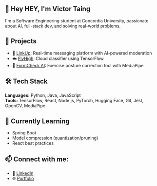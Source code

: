 ## 👋 Hey HEY, I'm Victor Taing

I'm a Software Engineering student at Concordia University, passionate about AI, full-stack dev, and solving real-world problems.

## 🚀 Projects

- 🔗 [LinkUp](https://github.com/antholim/LinkUp): Real-time messaging platform with AI-powered moderation
- ☁️ [FlyHigh](https://github.com/vtaing10/FlyHigh): Cloud classifier using TensorFlow
- 🧍 [FormCheck AI](https://devpost.com/software/fitnesscheck-ai): Exercise posture correction tool with MediaPipe

## 🛠 Tech Stack

**Languages:** Python, Java, JavaScript  
**Tools:** TensorFlow, React, Node.js, PyTorch, Hugging Face, Git, Jest, OpenCV, MediaPipe

## 🌱 Currently Learning
- Spring Boot
- Model compression (quantization/pruning)
- React best practices

## 📫 Connect with me:
- 💼 [LinkedIn](https://www.linkedin.com/in/victor-taing)
- 🌐 [Portfolio](https://vtaing-portfolio.netlify.app)
